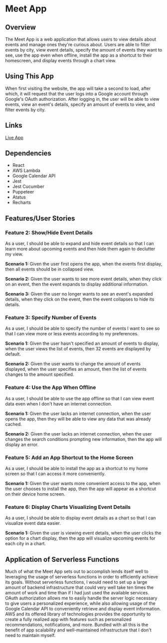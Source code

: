 # Meet App
## Overview
The Meet App is a web application that allows users to view details about events and manage ones they're curious about. Users are able to filter events by city, view event details, specify the amount of events they want to see, use the app even when offline, install the app as a shortcut to their homescreen, and display events through a chart view.

## Using This App
When first visiting the website, the app will take a second to load, after which, it will request that the user logs into a Google account through Google's OAuth authorization. After logging in, the user will be able to view events, view an event's details, specify an amount of events to view, and filter events by city.

## Links
[Live App](https://justin-yin-ly.github.io/meet-app/)

## Dependencies
* React
* AWS Lambda
* Google Calendar API
* Jest
* Jest Cucumber
* Puppeteer
* Atatus
* Recharts
  
## Features/User Stories

### Feature 2: Show/Hide Event Details
As a user, I should be able to expand and hide event details so that I can learn more about upcoming events and then hide them again to declutter my view.

**Scenario 1:** Given the user first opens the app, when the events first display, then all events should be in collapsed view.

**Scenario 2:** Given the user wants to see more event details, when they click on an event, then the event expands to display additional information.

**Scenario 3:** Given the user no longer wants to see an event's expanded details, when they click on the event, then the event collapses to hide its details.

### Feature 3: Specify Number of Events
As a user, I should be able to specify the number of events I want to see so that I can view more or less events according to my preferences.

**Scenario 1:** Given the user hasn't specified an amount of events to display, when the user views the list of events, then 32 events are displayed by default.

**Scenario 2:** Given the user wants to change the amount of events displayed, when the user specifies an amount, then the list of events changes to the amount specified.

### Feature 4: Use the App When Offline
As a user, I should be able to use the app offline so that I can view event data even when I don't have an internet connection.

**Scenario 1:** Given the user lacks an internet connection, when the user opens the app, then they will be able to view any data that was already cached.

**Scenario 2:** Given the user lacks an internet connection, when the user changes the search conditions prompting new information, then the app will display an error.

### Feature 5: Add an App Shortcut to the Home Screen
As a user, I should be able to install the app as a shortcut to  my home screen so that I can access it more conveniently.

**Scenario 1:** Given the user wants more convenient access to the app, when the user chooses to install the app, then the app will appear as a shortcut on their device home screen.

### Feature 6: Display Charts Visualizing Event Details
As a user, I should be able to display event details as a chart so that I can visualize event data easier.

**Scenario 1:** Given the user is viewing event details, when the user clicks the option for a chart display, then the app will visualize upcoming events for each city in a chart.

## Application of Serverless Functions
Much of what the Meet App sets out to accomplish lends itself well to leveraging the usage of serverless functions in order to efficiently achieve its goals. Without serverless functions, I would need to set up a large amount of backend infrastructure that could very well take ten times the amount of work and time than if I had just used the available services. OAuth authorization allows me to easily handle the server logic necessary to give users a personalized experience, while also allowing usage of the Google Calendar API to conveniently retrieve and display event information. AWS and its offered library of technologies provides the opportunity to create a fully realized app with features such as personalized recommendations, notifications, and more. Bundled with all this is the benefit of app scalability and well-maintained infrastructure that I don't need to maintain myself.
